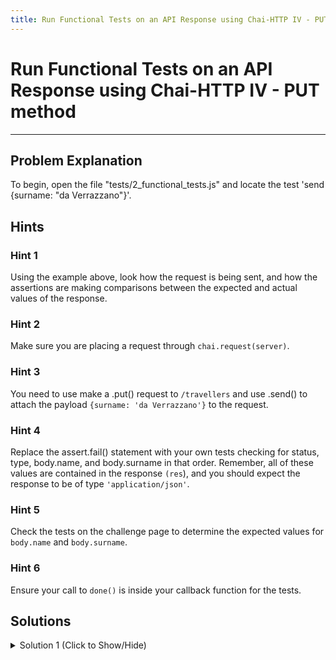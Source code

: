 ```yaml
---
title: Run Functional Tests on an API Response using Chai-HTTP IV - PUT method
---
```

# Run Functional Tests on an API Response using Chai-HTTP IV - PUT method

---
## Problem Explanation
To begin, open the file "tests/2_functional_tests.js" and locate the test 'send {surname: "da Verrazzano"}'.

## Hints

### Hint 1

Using the example above, look how the request is being sent, and how the assertions are making comparisons between the expected and actual values of the response.

### Hint 2

Make sure you are placing a request through `chai.request(server)`.

### Hint 3

You need to use make a .put() request to `/travellers` and use .send() to attach the payload `{surname: 'da Verrazzano'}` to the request.

### Hint 4

Replace the assert.fail() statement with your own tests checking for status, type, body.name, and body.surname in that order. Remember, all of these values are contained in the response `(res`), and you should expect the response to be of type `'application/json'`.

### Hint 5

Check the tests on the challenge page to determine the expected values for `body.name` and `body.surname`.

### Hint 6

Ensure your call to `done()` is inside your callback function for the tests.

## Solutions

<details><summary>Solution 1 (Click to Show/Hide)</summary>

```js
test('send {surname: "da Verrazzano"}', function(done) {
  /** place the chai-http request code here... **/
  chai
    .request(server)
    .put('/travellers')
    .send({ surname: 'da Verrazzano' })
    /** place your tests inside the callback **/
    .end(function(err, res) {
      assert.equal(res.status, 200, 'response status should be 200');
      assert.equal(res.type, 'application/json', 'Response should be json');
      assert.equal(res.body.name, 'Giovanni');
      assert.equal(res.body.surname, 'da Verrazzano');

      done();
    });
});
```
</details>